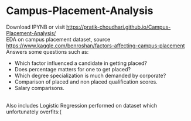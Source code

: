 # Campus-Placement-Analysis
Download IPYNB or visit https://pratik-choudhari.github.io/Campus-Placement-Analysis/<br>
EDA on campus placement dataset, source https://www.kaggle.com/benroshan/factors-affecting-campus-placement<br>
Answers some questions such as:<br>
- Which factor influenced a candidate in getting placed?
- Does percentage matters for one to get placed?
- Which degree specialization is much demanded by corporate?
- Comparison of placed and non placed qualification scores.
- Salary comparisons.
<br>
Also includes Logistic Regression performed on dataset which unfortunately overfits:(
